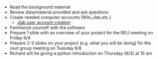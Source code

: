 * Read the background material
* Review data/material provided and ask questions
* Create needed computer accounts (Wiki,Jlab,etc.)
    * [Jlab user account creation](https://misportal.jlab.org/jlabAccess/)
* Familiarize yourself with the software
* Prepare 1 slide with an overview of your porject for the REU meeting on Friday 6/4
* Prepare 2-3 slides on your project (e.g. what you will be doing) for the next group meeting on Tuesday 6/8
* Richard will be giving a python introduction on Thursday (6/3) at 10 am